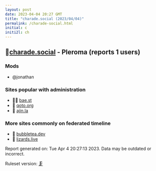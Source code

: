```yaml
---
layout: post
date: 2023-04-04 20:27 GMT
title: "charade.social (2023/04/04)"
permalink: /charade-social.html
initial: c
initi2l: ch
---
```


## 🦝[charade.social](https://charade.social) - Pleroma (reports 1 users)

### Mods
 * @jonathan

### Sites popular with administration

* 🦝🧸 [bae.st](/bae-st.html)
* 🦝 [qoto.org](/qoto-org.html)
* 🦝 [ajin.la](/ajin-la.html)

### More sites commonly on federated timeline

* 🦝 [bubbletea.dev](/bubbletea-dev.html)
* 🦝 [lizards.live](/lizards-live.html)

Report generated on: Tue Apr  4 20:27:13 2023. Data may be outdated or incorrect.

Ruleset version: [🗜](/version-clamp)

